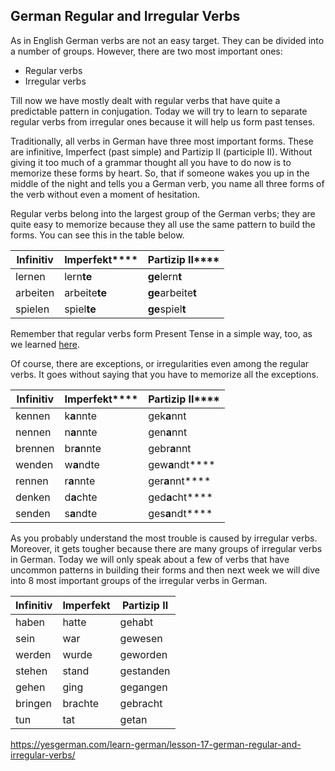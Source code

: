 ## German Regular and Irregular Verbs

As in English German verbs are not an easy target. They can be divided into a number of groups. However, there are two most important ones:

- Regular verbs
- Irregular verbs

Till now we have mostly dealt with regular verbs that have quite a predictable pattern in conjugation. Today we will try to learn to separate regular verbs from irregular ones because it will help us form past tenses.

Traditionally, all verbs in German have three most important forms. These are infinitive, Imperfect (past simple) and Partizip II (participle II). Without giving it too much of a grammar thought all you have to do now is to memorize these forms by heart. So, that if someone wakes you up in the middle of the night and tells you a German verb, you name all three forms of the verb without even a moment of hesitation.

Regular verbs belong into the largest group of the German verbs; they are quite easy to memorize because they all use the same pattern to build the forms. You can see this in the table below.

| **Infinitiv** | **Imperfekt****** | **Partizip II****** |
| ------------- | ----------------- | ------------------- |
| lernen        | lern**te**        | **ge**lern**t**     |
| arbeiten      | arbeite**te**     | **ge**arbeite**t**  |
| spielen       | spiel**te**       | **ge**spiel**t**    |

Remember that regular verbs form Present Tense in a simple way, too, as we learned [here](https://yesgerman.com/learn-german/lesson-8-present-tense-for-regular-verbs/).

Of course, there are exceptions, or irregularities even among the regular verbs. It goes without saying that you have to memorize all the exceptions.

| **Infinitiv** | **Imperfekt****** | **Partizip II****** |
| ------------- | ----------------- | ------------------- |
| kennen        | k**a**nnte        | gek**a**nnt         |
| nennen        | n**a**nnte        | gen**a**nnt         |
| brennen       | br**a**nnte       | gebr**a**nnt        |
| wenden        | w**a**ndte        | gew**a**ndt****     |
| rennen        | r**a**nnte        | ger**a**nnt****     |
| denken        | d**a**chte        | ged**a**cht****     |
| senden        | s**a**ndte        | ges**a**ndt****     |

As you probably understand the most trouble is caused by irregular verbs. Moreover, it gets tougher because there are many groups of irregular verbs in German. Today we will only speak about a few of verbs that have uncommon patterns in building their forms and then next week we will dive into 8 most important groups of the irregular verbs in German.

| **Infinitiv** | **Imperfekt** | **Partizip II** |
| ------------- | ------------- | --------------- |
| haben         | hatte         | gehabt          |
| sein          | war           | gewesen         |
| werden        | wurde         | geworden        |
| stehen        | stand         | gestanden       |
| gehen         | ging          | gegangen        |
| bringen       | brachte       | gebracht        |
| tun           | tat           | getan           |



https://yesgerman.com/learn-german/lesson-17-german-regular-and-irregular-verbs/